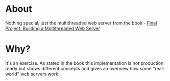 # About

Nothing special, just the multithreaded web server from the book - 
[Final Project: Building a Multithreaded Web Server](https://doc.rust-lang.org/book/ch20-00-final-project-a-web-server.html)

# Why?

It's an exercise. As stated in the book this implementation is not production ready but shows different concepts and 
gives an overview how some "real-world" web servers work.
